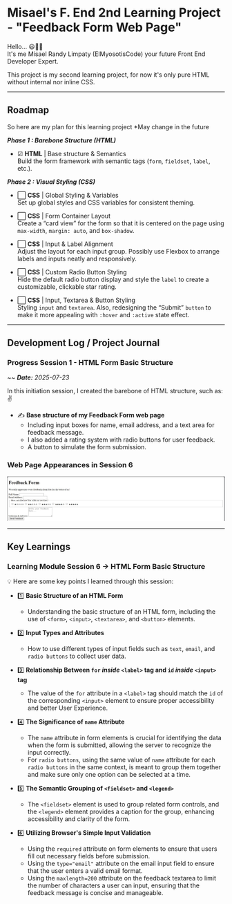 # Misael's F. End 2nd Learning Project - "Feedback Form Web Page"

Hello... 😃👋🏻  
It's me Misael Randy Limpaty (ElMyosotisCode) your future Front End Developer Expert.

This project is my second learning project, for now it's only pure HTML without internal nor inline CSS.

---




## Roadmap

So here are my plan for this learning project
*May change in the future

**_Phase 1 : Barebone Structure (HTML)_**
- ☑ **HTML** | Base structure & Semantics<br>
    Build the form framework with semantic tags (`form`, `fieldset`, `label`, etc.).

**_Phase 2 : Visual Styling (CSS)_**
- ⬜ **CSS** | Global Styling & Variables<br>
    Set up global styles and CSS variables for consistent theming.

- ⬜ **CSS** | Form Container Layout<br>
    Create a “card view” for the form so that it is centered on the page using `max-width`, `margin: auto`, and `box-shadow`.

- ⬜ **CSS** | Input & Label Alignment<br>
    Adjust the layout for each input group. Possibly use Flexbox to arrange labels and inputs neatly and responsively.

- ⬜ **CSS** | Custom Radio Button Styling<br>
    Hide the default radio button display and style the `label` to create a customizable, clickable star rating.

- ⬜ **CSS** | Input, Textarea & Button Styling<br>
    Styling `input` and `textarea`. Also, redesigning the “Submit” `button` to make it more appealing with `:hover` and `:active` state effect.

---




## Development Log / Project Journal

### Progress Session 1 - HTML Form Basic Structure
~~ <i>**Date:** 2025-07-23</i>

In this initiation session, I created the barebone of HTML structure, such as: ✌
- ✍️ **Base structure of my Feedback Form web page**
    - Including input boxes for name, email address, and a text area for feedback message.
    - I also added a rating system with radio buttons for user feedback.
    - A button to simulate the form submission.

### Web Page Appearances in Session 6

![Web Page Screenshot 01](https://github.com/ElMyosotisCode/lrn-fe-proj-002-feedback-form/blob/main/images/webpage-screenshot-01.JPG)

---




## Key Learnings

### Learning Module Session 6 -> HTML Form Basic Structure

💡 Here are some key points I learned through this session:
- 1️⃣ **Basic Structure of an HTML Form**
    - Understanding the basic structure of an HTML form, including the use of `<form>`, `<input>`, `<textarea>`, and `<button>` elements.

- 2️⃣ **Input Types and Attributes**
    - How to use different types of input fields such as `text`, `email`, and `radio buttons` to collect user data.

- 3️⃣ **Relationship Between `for` _inside_ `<label>` tag and `id` _inside_ `<input>` tag**
    - The value of the `for` attribute in a `<label>` tag should match the `id` of the corresponding `<input>` element to ensure proper accessibility and better User Experience.

- 4️⃣ **The Significance of `name` Attribute**
    - The `name` attribute in form elements is crucial for identifying the data when the form is submitted, allowing the server to recognize the input correctly.
    - For `radio buttons`, using the same value of `name` attribute for each `radio buttons` in the same context, is meant to group them together and make sure only one option can be selected at a time.

- 5️⃣ **The Semantic Grouping of `<fieldset>` and `<legend>`**
    - The `<fieldset>` element is used to group related form controls, and the `<legend>` element provides a caption for the group, enhancing accessibility and clarity of the form.

- 6️⃣ **Utilizing Browser's Simple Input Validation**
    - Using the `required` attribute on form elements to ensure that users fill out necessary fields before submission.
    - Using the `type="email"` attribute on the email input field to ensure that the user enters a valid email format.
    - Using the `maxlength=200` attribute on the feedback textarea to limit the number of characters a user can input, ensuring that the feedback message is concise and manageable.